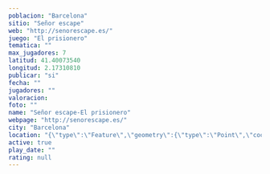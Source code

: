 ```yaml
---
poblacion: "Barcelona"
sitio: "Señor escape"
web: "http://senorescape.es/"
juego: "El prisionero"
tematica: ""
max_jugadores: 7
latitud: 41.40073540
longitud: 2.17310810
publicar: "si"
fecha: ""
jugadores: ""
valoracion: 
foto: ""
name: "Señor escape-El prisionero"
webpage: "http://senorescape.es/"
city: "Barcelona"
location: "{\"type\":\"Feature\",\"geometry\":{\"type\":\"Point\",\"coordinates\":[2.1731081,41.4007354]}}"
active: true
play_date: ""
rating: null
---
```

